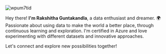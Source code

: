 ![wpum7tid](https://github.com/universe-of-data/universe-of-data/assets/74275658/083afb61-4c21-45e0-b3cf-d5b342cf5bf3)

Hey there! **I'm Rakshitha Guntakandla**, a data enthusiast and dreamer. 🌍 Passionate about using data to make the world a better place, through continuous learning and exploration. I'm certified in Azure and love experimenting with different datasets and innovative approaches. 

Let's connect and explore new possibilities together!
